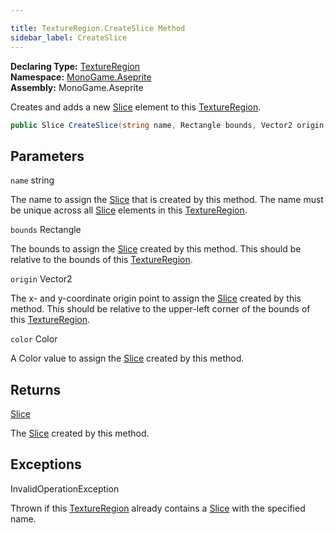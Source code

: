 ```yaml
---

title: TextureRegion.CreateSlice Method
sidebar_label: CreateSlice
---
```

**Declaring Type:** [TextureRegion](../)  
**Namespace:** [MonoGame.Aseprite](../../)  
**Assembly:** MonoGame.Aseprite

Creates and adds a new [Slice](../../Slice/) element to this [TextureRegion](../).

```csharp
public Slice CreateSlice(string name, Rectangle bounds, Vector2 origin, Color color);
```

## Parameters

`name`  string

The name to assign the [Slice](../../Slice/) that is created by this method.  The name must be unique across all [Slice](../../Slice/) elements in this [TextureRegion](../).

`bounds`  Rectangle

The bounds to assign the [Slice](../../Slice/) created by this method.  This should be relative to the bounds of this [TextureRegion](../).

`origin`  Vector2

The x\- and y\-coordinate origin point to assign the [Slice](../../Slice/) created by this method. This should be relative to the upper\-left corner of the bounds of this [TextureRegion](../).

`color`  Color

A Color value to assign the [Slice](../../Slice/) created by this method.

## Returns

[Slice](../../Slice/)

The [Slice](../../Slice/) created by this method.

## Exceptions

InvalidOperationException

Thrown if this [TextureRegion](../) already contains a [Slice](../../Slice/) with the specified name.


